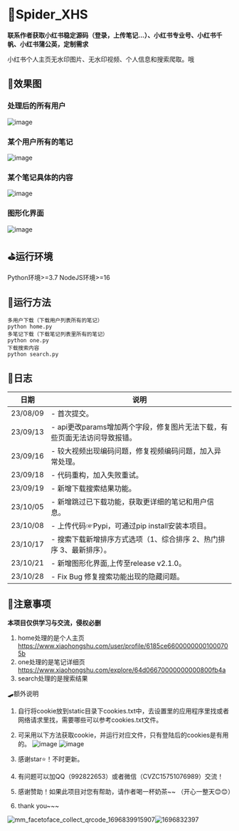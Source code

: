 # 🎀Spider_XHS

**联系作者获取小红书稳定源码（登录，上传笔记...）、小红书专业号、小红书千帆、小红书蒲公英，定制需求**

小红书个人主页无水印图片、无水印视频、个人信息和搜索爬取。哦


## 🎨效果图
### 处理后的所有用户
![image](https://github.com/cv-cat/Spider_XHS/assets/94289429/00902dbd-4da1-45bc-90bb-19f5856a04ad)
### 某个用户所有的笔记
![image](https://github.com/cv-cat/Spider_XHS/assets/94289429/880884e8-4a1d-4dc1-a4dc-e168dd0e9896)
### 某个笔记具体的内容
![image](https://github.com/cv-cat/Spider_XHS/assets/94289429/d17f3f4e-cd44-4d3a-b9f6-d880da626cc8)
### 图形化界面
![image](https://github.com/cv-cat/Spider_XHS/assets/94289429/f836698c-0b00-40bb-914d-64f1107330ff)


## ⛳运行环境
Python环境>=3.7
NodeJS环境>=16

## 🎯运行方法
```
多用户下载（下载用户列表所有的笔记）
python home.py
多笔记下载（下载笔记列表里所有的笔记）
python one.py
下载搜索内容
python search.py
```

## 🍥日志

| 日期       | 说明                                   |
| -------- | ------------------------------------ |
| 23/08/09 | - 首次提交。 |
| 23/09/13 | - api更改params增加两个字段，修复图片无法下载，有些页面无法访问导致报错。 |
| 23/09/16 | - 较大视频出现编码问题，修复视频编码问题，加入异常处理。 |
| 23/09/18 | - 代码重构，加入失败重试。 |
| 23/09/19 | - 新增下载搜索结果功能。 |
| 23/10/05 | - 新增跳过已下载功能，获取更详细的笔记和用户信息。|
| 23/10/08 | - 上传代码☞Pypi，可通过pip install安装本项目。|
| 23/10/17 | - 搜索下载新增排序方式选项（1、综合排序 2、热门排序 3、最新排序）。|
| 23/10/21 | - 新增图形化界面,上传至release v2.1.0。|
| 23/10/28 | - Fix Bug 修复搜索功能出现的隐藏问题。|


## 🧸注意事项
**本项目仅供学习与交流，侵权必删**

1. home处理的是个人主页 https://www.xiaohongshu.com/user/profile/6185ce66000000001000705b
2. one处理的是笔记详细页 https://www.xiaohongshu.com/explore/64d06670000000000800fb4a
3. search处理的是搜索结果

🛹额外说明
1. 自行将cookie放到static目录下cookies.txt中，去设置里的应用程序里找或者网络请求里找，需要哪些可以参考cookies.txt文件。
2. 可采用以下方法获取cookie，并运行对应文件，只有登陆后的cookies是有用的。
![image](https://github.com/cv-cat/Spider_XHS/assets/94289429/e2ceaa15-defc-4d41-a6db-4a9d3f3055e4)
![image](https://github.com/cv-cat/Spider_XHS/assets/94289429/78e791a6-ba51-455a-a438-3c829db5c387)

3. 感谢star⭐！不时更新。
4. 有问题可以加QQ（992822653）或者微信（CVZC15751076989）交流！
5. 感谢赞助！如果此项目对您有帮助，请作者喝一杯奶茶~~ （开心一整天😊😊）
6. thank you~~~

![mm_facetoface_collect_qrcode_1696839915907](https://github.com/cv-cat/Spider_XHS/assets/94289429/f8bac4e2-88f1-440c-987a-9803c0a2bbd5)![1696832397](https://github.com/cv-cat/Spider_XHS/assets/94289429/fb7fee7d-7394-4353-b202-165d74a87f54)



